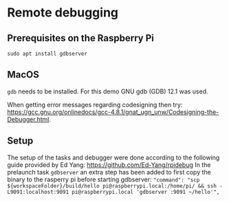 # Remote debugging

## Prerequisites on the Raspberry Pi

`sudo apt install gdbserver`

## MacOS

`gdb` needs to be installed.
For this demo GNU gdb (GDB) 12.1 was used.

When getting error messages regarding codesigning then try: https://gcc.gnu.org/onlinedocs/gcc-4.8.1/gnat_ugn_unw/Codesigning-the-Debugger.html.

## Setup

The setup of the tasks and debugger were done according to the following guide provided by Ed Yang: https://github.com/Ed-Yang/rpidebug
In the prelaunch task `gdbserver` an extra step has been added to first copy the binary to the rasperry pi before starting gdbserver:
`"command": "scp ${workspaceFolder}/build/hello pi@raspberrypi.local:/home/pi/ && ssh -L9091:localhost:9091 pi@raspberrypi.local 'gdbserver :9091 ~/hello'",`